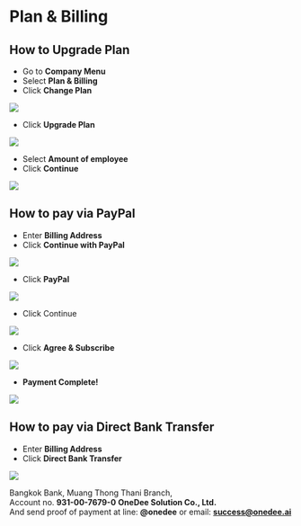 # Plan & Billing

## How to Upgrade Plan

* Go to **Company Menu**
* Select **Plan & Billing**
* Click **Change Plan**

![](../../.gitbook/assets/app.onedee.ai_en_leave_leave-balance-laptop-with-mdpi-screen-3.png)

* Click **Upgrade Plan**

![](../../.gitbook/assets/01-plan-cloud.png)

* Select **Amount of employee**
* Click **Continue**

![](../../.gitbook/assets/00-before-apply-code.png)

## How to pay via PayPal

* Enter **Billing Address**
* Click **Continue with PayPal**

![](../../.gitbook/assets/screen-shot-2563-05-14-at-19.24.10.png)

* Click **PayPal**

![](../../.gitbook/assets/screen-shot-2563-05-18-at-14.01.10.png)

* Click Continue

![](../../.gitbook/assets/screen-shot-2563-05-18-at-14.08.24.png)

* Click **Agree & Subscribe**

![](../../.gitbook/assets/screen-shot-2563-05-18-at-14.09.07.png)

* **Payment Complete!**

![](../../.gitbook/assets/screen-shot-2563-05-18-at-14.16.49.png)

## How to pay via Direct Bank Transfer

* Enter **Billing Address**
* Click **Direct Bank Transfer**

![](../../.gitbook/assets/screen-shot-2563-05-14-at-19.24.10.png)

Bangkok Bank, Muang Thong Thani Branch,  
Account no. **931-00-7679-0** **OneDee Solution Co., Ltd.**   
And send proof of payment at line: **@onedee** or email: **success@onedee.ai**

